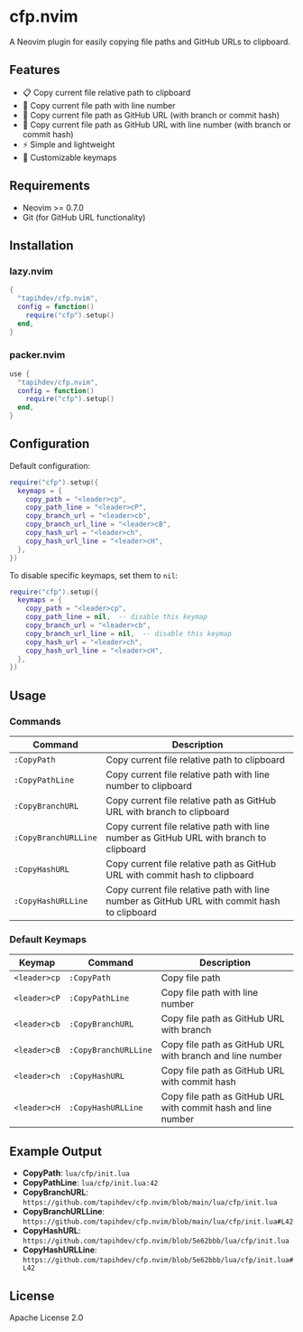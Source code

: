 # cfp.nvim

A Neovim plugin for easily copying file paths and GitHub URLs to clipboard.

## Features

- 📋 Copy current file relative path to clipboard
- 📍 Copy current file path with line number
- 🔗 Copy current file path as GitHub URL (with branch or commit hash)
- 📍 Copy current file path as GitHub URL with line number (with branch or commit hash)
- ⚡ Simple and lightweight
- 🎨 Customizable keymaps

## Requirements

- Neovim >= 0.7.0
- Git (for GitHub URL functionality)

## Installation

### lazy.nvim

```lua
{
  "tapihdev/cfp.nvim",
  config = function()
    require("cfp").setup()
  end,
}
```

### packer.nvim

```lua
use {
  "tapihdev/cfp.nvim",
  config = function()
    require("cfp").setup()
  end,
}
```

## Configuration

Default configuration:

```lua
require("cfp").setup({
  keymaps = {
    copy_path = "<leader>cp",
    copy_path_line = "<leader>cP",
    copy_branch_url = "<leader>cb",
    copy_branch_url_line = "<leader>cB",
    copy_hash_url = "<leader>ch",
    copy_hash_url_line = "<leader>cH",
  },
})
```

To disable specific keymaps, set them to `nil`:

```lua
require("cfp").setup({
  keymaps = {
    copy_path = "<leader>cp",
    copy_path_line = nil,  -- disable this keymap
    copy_branch_url = "<leader>cb",
    copy_branch_url_line = nil,  -- disable this keymap
    copy_hash_url = "<leader>ch",
    copy_hash_url_line = "<leader>cH",
  },
})
```

## Usage

### Commands

| Command | Description |
|---------|-------------|
| `:CopyPath` | Copy current file relative path to clipboard |
| `:CopyPathLine` | Copy current file relative path with line number to clipboard |
| `:CopyBranchURL` | Copy current file relative path as GitHub URL with branch to clipboard |
| `:CopyBranchURLLine` | Copy current file relative path with line number as GitHub URL with branch to clipboard |
| `:CopyHashURL` | Copy current file relative path as GitHub URL with commit hash to clipboard |
| `:CopyHashURLLine` | Copy current file relative path with line number as GitHub URL with commit hash to clipboard |

### Default Keymaps

| Keymap | Command | Description |
|--------|---------|-------------|
| `<leader>cp` | `:CopyPath` | Copy file path |
| `<leader>cP` | `:CopyPathLine` | Copy file path with line number |
| `<leader>cb` | `:CopyBranchURL` | Copy file path as GitHub URL with branch |
| `<leader>cB` | `:CopyBranchURLLine` | Copy file path as GitHub URL with branch and line number |
| `<leader>ch` | `:CopyHashURL` | Copy file path as GitHub URL with commit hash |
| `<leader>cH` | `:CopyHashURLLine` | Copy file path as GitHub URL with commit hash and line number |

## Example Output

- **CopyPath**: `lua/cfp/init.lua`
- **CopyPathLine**: `lua/cfp/init.lua:42`
- **CopyBranchURL**: `https://github.com/tapihdev/cfp.nvim/blob/main/lua/cfp/init.lua`
- **CopyBranchURLLine**: `https://github.com/tapihdev/cfp.nvim/blob/main/lua/cfp/init.lua#L42`
- **CopyHashURL**: `https://github.com/tapihdev/cfp.nvim/blob/5e62bbb/lua/cfp/init.lua`
- **CopyHashURLLine**: `https://github.com/tapihdev/cfp.nvim/blob/5e62bbb/lua/cfp/init.lua#L42`

## License

Apache License 2.0